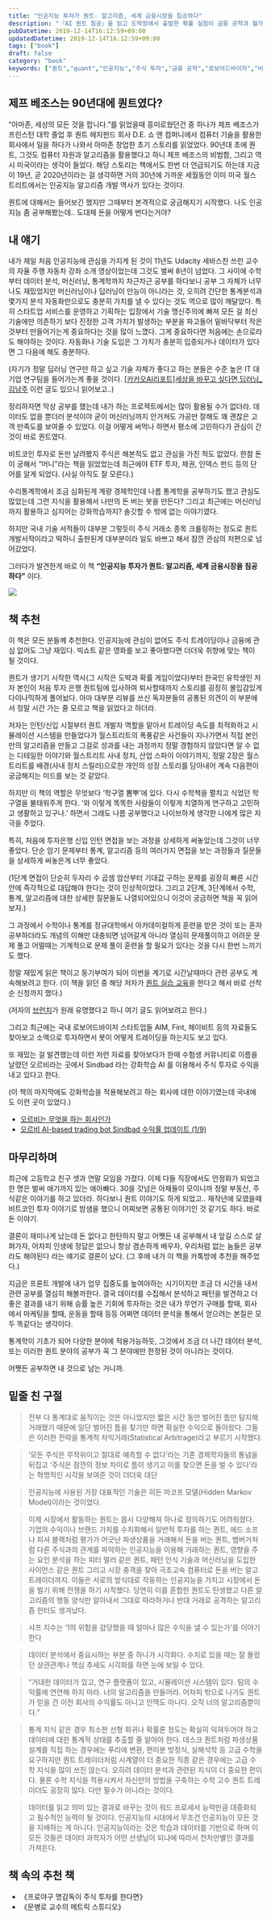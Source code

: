 ```yaml
---
title: "인공지능 투자가 퀀트- 알고리즘, 세계 금융시장을 침공하다"
description: "『AI 퀀트 침공』을 읽고 도박장에서 출발한 확률 실험이 금융 공학과 월가의 퀀트 조직으로 확장되기까지의 역사를 요약하며, 데이터와 알고리즘이 시장을 흔드는 장면, 그 속에서 개인 투자자와 실무자가 지켜야 할 윤리와 역량을 진지하게 고민한 리뷰다. 특히 국내 투자자에게 적용할 만한 리스크 관리 원칙과 자동화된 의사결정을 감독할 인간의 역할을 어떻게 정의해야 하는지도 다뤘다."
pubDatetime: 2019-12-14T16:12:59+09:00
updatedDatetime: 2019-12-14T16:12:59+09:00
tags: ["book"]
draft: false
category: "book"
keywords: ["퀀트","quant","인공지능","주식 투자","금융 공학","로보어드바이저","비트코인","ai","주식봇"]
---
```


## 제프 베조스는 90년대에 퀀트였다?

“아마존, 세상의 모든 것을 팝니다.”를 읽었을때 흥미로웠던건 중 하나가 제프 베조스가 프린스턴 대학 졸업 후 퀀트 헤지펀드 회사 D.E. 쇼 앤 컴퍼니에서 컴퓨터 기술을 활용한 회사에서 일을 하다가 나와서 아마존 창업한 초기 스토리를 읽었었다.
90년대 초에 퀀트, 그것도 컴퓨터 자원과 알고리즘을 활용했다고 하니 제프 베조스의 비범함, 그리고 역시 미국이라는 생각이 들었다.
해당 스토리는 책에서도 한번 더 언급되기도 하는데 지금이 19년, 곧 2020년이라는 걸 생각하면 거의 30년에 가까운 세월동안 이미 미국 월스트리트에서는 인공지능 알고리즘 개발 역사가 있다는 것이다.

퀀트에 대해서는 들어보긴 했지만 그때부터 본격적으로 궁금해지기 시작했다. 나도 인공지능 좀 공부해봤는데.. 도대체 돈을 어떻게 번다는거야?

## 내 얘기

내가 제일 처음 인공지능에 관심을 가지게 된 것이 11년도 Udacity 세바스찬 쓰런 교수의 자율 주행 자동차 강좌 소개 영상이었는데 그것도 벌써 8년이 넘었다. 그 사이에 수학부터 데이터 분석, 머신러닝, 통계학까지 차근차근 공부를 하다보니 공부 그 자체가 너무나도 재밌었지만 머신러닝이나 딥러닝이 만능이 아니라는 것, 오히려 간단한 통계분석과 몇가지 분석 자동화만으로도 충분히 가치를 낼 수 있다는 것도 역으로 많이 깨달았다. 특히 스타트업 서비스를 운영하고 기획하는 입장에서 기술 맹신주의에 빠져 모든 걸 최신 기술에만 의존하기 보다 진정한 고객 가치가 발생하는 부분을 파고들어 밑바닥부터 작은 것부터 만들어가는게 중요하다는 것을 많이 느꼈다. 그게 중요하다면 처음에는 손으로라도 해야하는 것이다. 자동화나 기술 도입은 그 가치가 충분히 입증되거나 데이터가 있다면 그 다음에 해도 충분하다.

(자기가 정말 딥러닝 연구만 하고 싶고 기술 자체가 좋다고 하는 분들은 수준 높은 IT 대기업 연구팀을 들어가는게 좋을 것이다. [\[카카오AI리포트\]세상을 바꾸고 싶다면,딥러닝\_김남주](https://brunch.co.kr/@kakao-it/59) 이런 글도 있으니 읽어보고..)

정리하자면 막상 공부를 했는데 내가 하는 프로젝트에서는 많이 활용될 수가 없더라. 데이터도 없을 뿐더러 분석이야 굳이 머신러닝까지 안거쳐도 가공만 잘해도 꽤 괜찮은 고객 만족도를 보여줄 수 있었다. 이걸 어떻게 써먹나 하면서 평소에 고민하다가 관심이 간 것이 바로 퀀트였다.

비트코인 투자로 돈만 날려봤지 주식은 해본적도 없고 관심을 가진 적도 없었다. 한참 돈이 궁해서 “머니”라는 책을 읽었었는데 최근에야 ETF 투자, 채권, 인덱스 펀드 등의 단어를 알게 되었다. (사실 아직도 잘 모른다.)

수리통계학에서 조금 심화된게 계량 경제학인데 나름 통계학을 공부하기도 했고 관심도 많았는데 그런 지식을 활용해서 나만의 돈 버는 봇을 만든다? 그리고 최근에는 머신러닝까지 활용하고 심지어는 강화학습까지? 솔깃할 수 밖에 없는 이야기였다.

하지만 국내 기술 서적들이 대부분 그렇듯이 주식 거래소 종목 크롤링하는 정도로 퀀트 개발서적이라고 떡하니 출판된게 대부분이라 일도 바쁘고 해서 잠깐 관심의 저편으로 넘어갔었다.

그러다가 발견한게 바로 이 책 **“인공지능 투자가 퀀트: 알고리즘, 세계 금융시장을 침공하다”** 이다.

![](https://i.imgur.com/hTRsZoF.jpg)

## 책 추천

이 책은 모든 분들께 추천한다. 인공지능에 관심이 없어도 주식 트레이딩이나 금융에 관심 없어도 그냥 재밌다. 빅쇼트 같은 영화를 보고 좋아했다면 더더욱 취향에 맞는 책이 될 것이다.

퀀트가 생기기 시작한 역사(그 시작은 도박과 확률 게임이었다)부터 한국인 유학생인 저자 본인이 처음 투자 은행 퀀트팀에 입사하여 퇴사할때까지 스토리를 굉장히 몰입감있게 다이나믹하게 풀어놨다. 아마 대부분 리뷰를 쓰신 독자분들의 공통된 의견이 이 부분에서 정말 시간 가는 줄 모르고 책을 읽었다고 하더라.

저자는 인턴/신입 시절부터 퀀트 개발자 역할을 맡아서 트레이딩 속도를 최적화하고 시뮬레이션 시스템을 만들었다가 월스트리트의 폭풍같은 사건들이 지나가면서 직접 본인만의 알고리즘을 만들고 그걸로 성과를 내는 과정까지 정말 경험하지 않았다면 알 수 없는 디테일한 이야기와 월스트리트 사내 정치, 산업 스파이 이야기까지, 정말 2장은 월스트리트를 배경(사내 정치 스릴러)으로한 개인의 성장 스토리를 담아내어 계속 다음편이 궁금해지는 미드를 보는 것 같았다.

하지만 이 책의 역할은 무엇보다 ‘학구열 뽐뿌’에 있다. 다시 수학책을 펼치고 식었던 학구열을 불태워주게 한다.
'와 이렇게 똑똑한 사람들이 이렇게 치열하게 연구하고 고민하고 생활하고 있구나.’ 하면서 그래도 나름 공부했다고 나이브하게 생각한 나에게 많은 자극을 주었다.

특히, 처음에 투자은행 신입 인턴 면접을 보는 과정을 상세하게 써놓았는데 그것이 너무 좋았다. 단순 암기 문제부터 통계, 알고리즘 등의 여러가지 면접을 보는 과정들과 질문들을 상세하게 써놓은게 너무 좋았다.

(1단계 면접이 단순히 두자리 수 곱셈 암산부터 기대값 구하는 문제를 굉장히 빠른 시간 안에 즉각적으로 대답해야 한다는 것이 인상적이었다. 그리고 2단계, 3단계에서 수학, 통계, 알고리즘에 대한 상세한 질문들도 나열되어있으니 이것이 궁금하면 책을 꼭 읽어보자.)

그 과정에서 수학이나 통계를 정규대학에서 아카데미컬하게 훈련을 받은 것이 또는 혼자 공부하더라도 개념의 이해만 대충되면 넘어갈게 아니라 열심히 문제풀이하고 어려운 문제 풀고 어떨때는 기계적으로 문제 풀이 훈련을 할 필요가 있다는 것을 다시 한번 느끼기도 했다.

정말 재밌게 읽은 책이고 동기부여가 되어 이번을 계기로 시간날때마다 관련 공부도 계속해보려고 한다.
(이 책을 읽던 중 해당 저자가 [퀀트 실습 교육](https://avengerschool.com/courses/quant)을 한다고 해서 바로 선착순 신청까지 했다.)

(저자의 [브런치](https://brunch.co.kr/@nsung)가 원래 유명했다고 하니 여기 글도 읽어보려고 한다.)

그리고 최근에는 국내 로보어드바이저 스타트업들 AIM, Fint, 헤이비트 등의 자료들도 찾아보고 소액으로 투자하면서 봇이 어떻게 트레이딩을 하는지도 보고 있다.

또 재밌는 걸 발견했는데 이런 저런 자료를 찾아보다가 한때 수험생 커뮤니티로 이름을 날렸던 오르비라는 곳에서 Sindbad 라는 강화학습 AI 를 이용해서 주식 투자로 수익을 내고 있다고 한다.

(이 책의 마지막에도 강화학습을 적용해보려고 하는 회사에 대한 이야기였는데 국내에도 이런 곳이 있었다.)

* [오르비는 무엇을 하는 회사인가](https://orbi.kr/00013839609)
* [오르비 AI-based trading bot Sindbad 수익률 업데이트 (1/9)](https://orbi.kr/00014196521)

## 마무리하며

최근에 고등학교 친구 셋과 연말 모임을 가졌다. 이제 다들 직장에서도 안정화가 되었고 한 명은 벌써 애기까지 있는 애아빠다. 30을 갓넘은 아재들이 모이니까 정말 부동산, 주식같은 이야기를 하고 있더라. 하다보니 퀀트 이야기도 하게 되었고.. 재작년에 모였을때 비트코인 투자 이야기로 밤샘을 했으니 어찌보면 공통된 이야기인 것 같기도 하다. 바로 돈 이야기.

결론이 재미나게 났는데 돈 없다고 한탄하지 말고 어쨋든 내 공부해서 내 앞길 스스로 살펴가자, 어차피 인생에 정답은 없으니 항상 겸손하게 배우자, 우리처럼 없는 놈들은 공부라도 해야된다 라는 얘기로 결론이 났다. (그 후에 내가 이 책을 카톡방에 추천을 해주었다.)

지금은 프론트 개발에 내가 업무 집중도를 높여야하는 시기이지만 조금 더 시간을 내서 관련 공부를 열심히 해볼까한다. 결국 데이터를 수집해서 분석하고 패턴을 발견하고 더 좋은 결과를 내기 위해 승률 높은 기회에 투자하는 것은 내가 무언가 구매를 할때, 회사에서 마케팅을 할때, 운동을 할때 등등 어쩌면 데이터 분석을 통해서 얻으려는 본질은 모두 똑같다는 생각이다.

통계학이 기초가 되어 다양한 분야에 적용가능하듯, 그것에서 조금 더 나간 데이터 분석, 또는 이러한 퀀트 분야의 공부가 꼭 그 분야에만 한정된 것이 아니라는 것이다.

어쨋든 공부하면 내 것으로 남는 거니까.

## 밑줄 친 구절

 > 
 > 전부 다 통계대로 움직이는 것은 아니었지만 짧은 시간 동안 벌어진 틈만 탐지해 거래했기 때문에 일단 벌어진 틈을 찾기만 하면 확실한 수익으로 돌아왔다. 그들은 이러한 전략을 통계적 차익거래(Statistical Arbitrage)라고 부르기 시작했다.

 > 
 > ‘모든 주식은 무작위이고 절대로 예측할 수 없다’라는 기존 경제학자들의 통념을 뒤집고 ‘주식은 잠깐의 정보 차이로 틈이 생기고 이를 찾으면 돈을 벌 수 있다’라는 혁명적인 시각을 보여준 것이 더더욱 대단

 > 
 > 인공지능에 사용된 가장 대표적인 기술은 히든 마코프 모델(Hidden Markov Model)이라는 것이었다.

 > 
 > 이제 시장에서 활동하는 퀀트는 몹시 다양해져 하나로 정의하기도 어려워졌다. 기업의 수익이나 브랜드 가치를 수치화해서 일반적 투자를 하는 퀀트, 에드 소프나 피셔 블랙처럼 평가가 어긋난 파생상품을 거래해서 돈을 버는 퀀트, 뱀버거처럼 다른 주식과의 관계를 파악하는 인공지능을 이용해 거래하는 퀀트, 영향을 주는 요인 분석을 하는 피터 멀러 같은 퀀트, 패턴 인식 기술과 머신러닝을 도입한 사이먼스 같은 퀀트 그리고 시장 충격을 찾아 극초고속 컴퓨터로 돈을 버는 알고 트레이더까지. 이들은 서로의 방식대로 작동하는 인공지능을 가지고 시장에서 돈을 벌기 위해 전쟁을 하기 시작했다. 당연히 이를 혼합한 퀀트도 탄생했고 다른 알고리즘의 행동 양식만 알아내서 그대로 따라하거나 반대 거래로 공격하는 알고리즘 헌터도 생겨났다.

 > 
 > 샤프 지수는 ‘1의 위험을 감당했을 때 얼마나 많은 수익을 낼 수 있는가’를 이야기한다

 > 
 > 데이터 분석에서 중요시하는 부분 중 하나가 시각화다. 수치로 있을 때는 잘 몰랐던 상관관계나 핵심 추세도 시각화를 하면 눈에 보일 수 있다.

 > 
 > “거대한 데이터가 있고, 연구 플랫폼이 있고, 시뮬레이션 시스템이 있다. 팀의 수익률에 연연해 하지 마라. 너의 알고리즘을 만들어라. 어차피 밖으로 나가도 퀀트가 믿을 건 이전 회사의 수익률도 아니고 인맥도 아니다. 오직 너의 알고리즘뿐이다.”

 > 
 > 통계 지식 같은 경우 최소한 선형 회귀나 확률론 정도는 확실히 익혀두어야 하고 데이터에 대한 통계적 상태를 추출할 줄 알아야 한다. 데스크 퀀트처럼 파생상품 설계를 직접 하는 경우에는 푸리에 변환, 편미분 방정식, 실해석학 등 고급 수학을 요구하지만 퀀트 트레이더처럼 시계열이 더 중요한 직종 같은 경우에는 고급 수학 지식을 많이 쓰진 않는다. 오히려 데이터 분석과 관련된 지식이 더 중요한 편이다. 물론 수학 지식을 적용시켜서 자신만의 방법을 구축하는 수학 고수 퀀트 트레이더도 굉장히 많다. 다만 필수가 아니라는 것이다.

 > 
 > 데이터를 읽고 의미 있는 결과로 바꾸는 것이 워드 프로세서 능력만큼 대중화되고 필수적인 능력이 될 것이다. 인공지능의 시대에서 무조건 인공지능이 모든 것을 지배하는 게 아니다. 인공지능이라는 것은 학습과 데이터를 기반으로 하며 이 모든 것들은 데이터 과학자가 어떤 선생님이 되냐에 따라서 천차만별인 결과를 가져온다.

## 책 속의 추천 책

* 《프로야구 명감독이 주식 투자를 한다면》
* 《문병로 교수의 메트릭 스튜디오》
